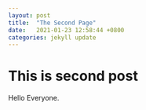 ```yaml
---
layout: post
title:  "The Second Page"
date:   2021-01-23 12:58:44 +0800
categories: jekyll update
---
```


# This is second post

Hello Everyone.
